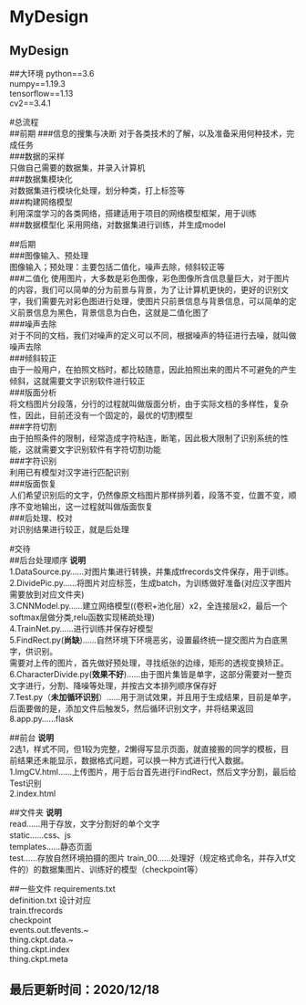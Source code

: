 # MyDesign
MyDesign     
------------
##大环境
python==3.6  
numpy==1.19.3  
tensorflow==1.13  
cv2==3.4.1  
  
#总流程  
##前期
###信息的搜集与决断
对于各类技术的了解，以及准备采用何种技术，完成任务  
###数据的采样  
只做自己需要的数据集，并录入计算机  
###数据集模块化  
对数据集进行模块化处理，划分种类，打上标签等  
###构建网络模型  
利用深度学习的各类网络，搭建适用于项目的网络模型框架，用于训练  
###数据模型化
采用网络，对数据集进行训练，并生成model  
  
  
##后期  
###图像输入、预处理  
图像输入；预处理：主要包括二值化，噪声去除，倾斜较正等  
###二值化
使用图片，大多数是彩色图像，彩色图像所含信息量巨大，对于图片的内容，我们可以简单的分为前景与背景，为了让计算机更快的，更好的识别文字，我们需要先对彩色图进行处理，使图片只前景信息与背景信息，可以简单的定义前景信息为黑色，背景信息为白色，这就是二值化图了  
###噪声去除  
对于不同的文档，我们对噪声的定义可以不同，根据噪声的特征进行去噪，就叫做噪声去除  
###倾斜较正  
由于一般用户，在拍照文档时，都比较随意，因此拍照出来的图片不可避免的产生倾斜，这就需要文字识别软件进行较正  
###版面分析  
将文档图片分段落，分行的过程就叫做版面分析，由于实际文档的多样性，复杂性，因此，目前还没有一个固定的，最优的切割模型  
###字符切割   
由于拍照条件的限制，经常造成字符粘连，断笔，因此极大限制了识别系统的性能，这就需要文字识别软件有字符切割功能  
###字符识别  
利用已有模型对汉字进行匹配识别  
###版面恢复  
人们希望识别后的文字，仍然像原文档图片那样排列着，段落不变，位置不变，顺序不变地输出，这一过程就叫做版面恢复  
###后处理、校对  
对识别结果进行较正，就是后处理  

#交待  
##后台处理顺序 
**说明**  
1.DataSource.py……对图片集进行转换，并集成tfrecords文件保存，用于训练。  
2.DividePic.py……将图片对应标签，生成batch，为训练做好准备(对应汉字图片需要放到对应文件夹)  
3.CNNModel.py……建立网络模型((卷积+池化层）x2，全连接层x2，最后一个softmax层做分类,relu函数实现稀疏处理)  
4.TrainNet.py……进行训练并保存好模型  
5.FindRect.py(**尚缺**)……自然环境下环境恶劣，设置最终统一提交图片为白底黑字，供识别。  
    需要对上传的图片，首先做好预处理，寻找纸张的边缘，矩形的透视变换矫正。  
6.CharacterDivide.py(**效果不好**)……由于图片集皆是单字，这部分需要对一整页文字进行，分割、降噪等处理，并按古文本排列顺序保存好  
7.Test.py（**未加循环识别**）……用于测试效果，并且用于生成结果，目前是单字，后面要做的是，添加文件后触发5，然后循环识别文字，并将结果返回  
8.app.py……flask  
  
  
  
##前台
**说明**  
2选1，样式不同，但1较为完整，2懒得写显示页面，就直接搬的同学的模板，目前结果还未能显示，数据格式问题，可以换一种方式进行代入数据。  
1.ImgCV.html……上传图片，用于后台首先进行FindRect，然后文字分割，最后给Test识别  
2.index.html  
  
  
  
##文件夹
**说明**  
read……用于存放，文字分割好的单个文字  
static……css、js  
templates……静态页面  
test……存放自然环境拍摄的图片
train_00……处理好（规定格式命名，并存入tf文件的）的数据集图片、训练好的模型（checkpoint等）

##一些文件
requirements.txt  
definition.txt  设计对应  
train.tfrecords  
checkpoint  
events.out.tfevents.~  
thing.ckpt.data.~  
thing.ckpt.index  
thing.ckpt.meta  


最后更新时间：2020/12/18
--
